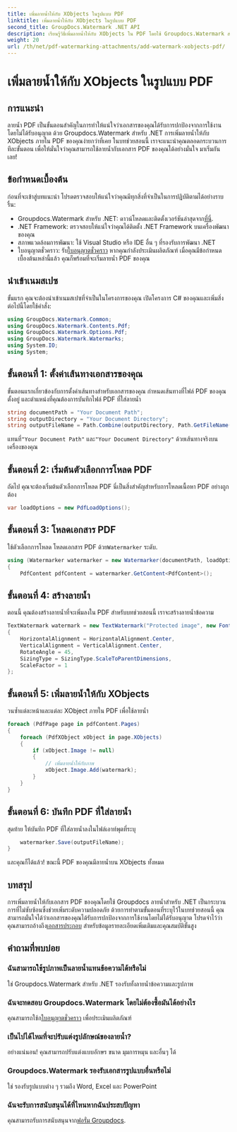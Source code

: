 ```yaml
---
title: เพิ่มลายน้ำให้กับ XObjects ในรูปแบบ PDF
linktitle: เพิ่มลายน้ำให้กับ XObjects ในรูปแบบ PDF
second_title: GroupDocs.Watermark .NET API
description: เรียนรู้วิธีเพิ่มลายน้ำให้กับ XObjects ใน PDF โดยใช้ Groupdocs.Watermark สำหรับ .NET ปฏิบัติตามคำแนะนำทีละขั้นตอนของเราเพื่อการนำไปปฏิบัติที่ง่ายดาย
weight: 20
url: /th/net/pdf-watermarking-attachments/add-watermark-xobjects-pdf/
---
```


# เพิ่มลายน้ำให้กับ XObjects ในรูปแบบ PDF

## การแนะนำ
ลายน้ำ PDF เป็นขั้นตอนสำคัญในการทำให้แน่ใจว่าเอกสารของคุณได้รับการปกป้องจากการใช้งานโดยไม่ได้รับอนุญาต ด้วย Groupdocs.Watermark สำหรับ .NET การเพิ่มลายน้ำให้กับ XObjects ภายใน PDF ของคุณง่ายกว่าที่เคย ในบทช่วยสอนนี้ เราจะแนะนำคุณตลอดกระบวนการทีละขั้นตอน เพื่อให้มั่นใจว่าคุณสามารถใช้ลายน้ำกับเอกสาร PDF ของคุณได้อย่างมั่นใจ มาเริ่มกันเลย!
## ข้อกำหนดเบื้องต้น
ก่อนที่จะเข้าสู่บทแนะนำ โปรดตรวจสอบให้แน่ใจว่าคุณมีทุกสิ่งที่จำเป็นในการปฏิบัติตามได้อย่างราบรื่น:
-  Groupdocs.Watermark สำหรับ .NET: ดาวน์โหลดและติดตั้งเวอร์ชันล่าสุดจาก[ที่นี่](https://releases.groupdocs.com/Watermark/net/).
- .NET Framework: ตรวจสอบให้แน่ใจว่าคุณได้ติดตั้ง .NET Framework บนเครื่องพัฒนาของคุณ
- สภาพแวดล้อมการพัฒนา: ใช้ Visual Studio หรือ IDE อื่น ๆ ที่รองรับการพัฒนา .NET
-  ใบอนุญาตชั่วคราว: รับ[ใบอนุญาตชั่วคราว](https://purchase.groupdocs.com/temporary-license/) หากคุณกำลังประเมินผลิตภัณฑ์
เมื่อคุณมีข้อกำหนดเบื้องต้นเหล่านี้แล้ว คุณก็พร้อมที่จะเริ่มลายน้ำ PDF ของคุณ
## นำเข้าเนมสเปซ
ขั้นแรก คุณจะต้องนำเข้าเนมสเปซที่จำเป็นในโครงการของคุณ เปิดโครงการ C# ของคุณและเพิ่มสิ่งต่อไปนี้โดยใช้คำสั่ง:
```csharp
using GroupDocs.Watermark.Common;
using GroupDocs.Watermark.Contents.Pdf;
using GroupDocs.Watermark.Options.Pdf;
using GroupDocs.Watermark.Watermarks;
using System.IO;
using System;
```
## ขั้นตอนที่ 1: ตั้งค่าเส้นทางเอกสารของคุณ
ขั้นตอนแรกเกี่ยวข้องกับการตั้งค่าเส้นทางสำหรับเอกสารของคุณ กำหนดเส้นทางที่ไฟล์ PDF ของคุณตั้งอยู่ และตำแหน่งที่คุณต้องการบันทึกไฟล์ PDF ที่ใส่ลายน้ำ
```csharp
string documentPath = "Your Document Path";
string outputDirectory = "Your Document Directory";
string outputFileName = Path.Combine(outputDirectory, Path.GetFileName(documentPath));
```
 แทนที่`"Your Document Path"` และ`"Your Document Directory"` ด้วยเส้นทางจริงบนเครื่องของคุณ
## ขั้นตอนที่ 2: เริ่มต้นตัวเลือกการโหลด PDF
ถัดไป คุณจะต้องเริ่มต้นตัวเลือกการโหลด PDF นี่เป็นสิ่งสำคัญสำหรับการโหลดเนื้อหา PDF อย่างถูกต้อง
```csharp
var loadOptions = new PdfLoadOptions();
```
## ขั้นตอนที่ 3: โหลดเอกสาร PDF
ใช้ตัวเลือกการโหลด โหลดเอกสาร PDF ด้วย`Watermarker` ระดับ.
```csharp
using (Watermarker watermarker = new Watermarker(documentPath, loadOptions))
{
    PdfContent pdfContent = watermarker.GetContent<PdfContent>();
```
## ขั้นตอนที่ 4: สร้างลายน้ำ
ตอนนี้ คุณต้องสร้างลายน้ำที่จะเพิ่มลงใน PDF สำหรับบทช่วยสอนนี้ เราจะสร้างลายน้ำข้อความ
```csharp
TextWatermark watermark = new TextWatermark("Protected image", new Font("Arial", 8))
{
    HorizontalAlignment = HorizontalAlignment.Center,
    VerticalAlignment = VerticalAlignment.Center,
    RotateAngle = 45,
    SizingType = SizingType.ScaleToParentDimensions,
    ScaleFactor = 1
};
```
## ขั้นตอนที่ 5: เพิ่มลายน้ำให้กับ XObjects
วนซ้ำแต่ละหน้าและแต่ละ XObject ภายใน PDF เพื่อใช้ลายน้ำ
```csharp
foreach (PdfPage page in pdfContent.Pages)
{
    foreach (PdfXObject xObject in page.XObjects)
    {
        if (xObject.Image != null)
        {
            // เพิ่มลายน้ำให้กับภาพ
            xObject.Image.Add(watermark);
        }
    }
}
```
## ขั้นตอนที่ 6: บันทึก PDF ที่ใส่ลายน้ำ
สุดท้าย ให้บันทึก PDF ที่ใส่ลายน้ำลงในไฟล์เอาท์พุตที่ระบุ
```csharp
    watermarker.Save(outputFileName);
}
```
และคุณก็ได้แล้ว! ขณะนี้ PDF ของคุณมีลายน้ำบน XObjects ทั้งหมด
## บทสรุป
 การเพิ่มลายน้ำให้กับเอกสาร PDF ของคุณโดยใช้ Groupdocs ลายน้ำสำหรับ .NET เป็นกระบวนการที่ไม่ซับซ้อนซึ่งช่วยเพิ่มระดับความปลอดภัย ด้วยการทำตามขั้นตอนที่ระบุไว้ในบทช่วยสอนนี้ คุณสามารถมั่นใจได้ว่าเอกสารของคุณได้รับการปกป้องจากการใช้งานโดยไม่ได้รับอนุญาต โปรดจำไว้ว่า คุณสามารถอ้างถึง[เอกสารประกอบ](https://tutorials.groupdocs.com/Watermark/net/) สำหรับข้อมูลรายละเอียดเพิ่มเติมและคุณสมบัติขั้นสูง
## คำถามที่พบบ่อย
### ฉันสามารถใช้รูปภาพเป็นลายน้ำแทนข้อความได้หรือไม่
ใช่ Groupdocs.Watermark สำหรับ .NET รองรับทั้งลายน้ำข้อความและรูปภาพ
### ฉันจะทดสอบ Groupdocs.Watermark โดยไม่ต้องซื้อมันได้อย่างไร
 คุณสามารถใช้ก[ใบอนุญาตชั่วคราว](https://purchase.groupdocs.com/temporary-license/) เพื่อประเมินผลิตภัณฑ์
### เป็นไปได้ไหมที่จะปรับแต่งรูปลักษณ์ของลายน้ำ?
อย่างแน่นอน! คุณสามารถปรับแต่งแบบอักษร ขนาด มุมการหมุน และอื่นๆ ได้
### Groupdocs.Watermark รองรับเอกสารรูปแบบอื่นหรือไม่
ใช่ รองรับรูปแบบต่าง ๆ รวมถึง Word, Excel และ PowerPoint
### ฉันจะรับการสนับสนุนได้ที่ไหนหากฉันประสบปัญหา
 คุณสามารถรับการสนับสนุนจาก[ฟอรั่ม Groupdocs](https://forum.groupdocs.com/c/watermark/19).
